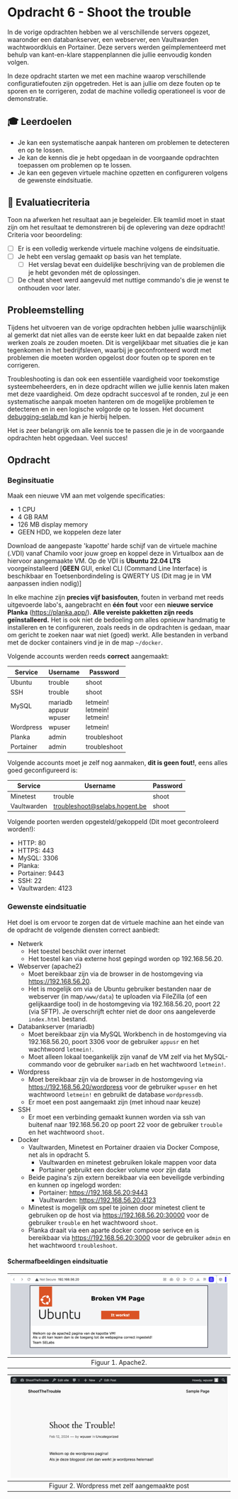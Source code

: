 # Opdracht 6 - Shoot the trouble

In de vorige opdrachten hebben we al verschillende servers opgezet, waaronder een databankserver, een webserver, een Vaultwarden wachtwoordkluis en Portainer. Deze servers werden geïmplementeerd met behulp van kant-en-klare stappenplannen die jullie eenvoudig konden volgen.

In deze opdracht starten we met een machine waarop verschillende configuratiefouten zijn opgetreden. Het is aan jullie om deze fouten op te sporen en te corrigeren, zodat de machine volledig operationeel is voor de demonstratie.

## :mortar_board: Leerdoelen

- Je kan een systematische aanpak hanteren om problemen te detecteren en op te lossen.
- Je kan de kennis die je hebt opgedaan in de voorgaande opdrachten toepassen om problemen op te lossen.
- Je kan een gegeven virtuele machine opzetten en configureren volgens de gewenste eindsituatie.

## :memo: Evaluatiecriteria

Toon na afwerken het resultaat aan je begeleider. Elk teamlid moet in staat zijn om het resultaat te demonstreren bij de oplevering van deze opdracht! Criteria voor beoordeling:

- [ ] Er is een volledig werkende virtuele machine volgens de eindsituatie.
- [ ] Je hebt een verslag gemaakt op basis van het template.
  - [ ] Het verslag bevat een duidelijke beschrijving van de problemen die je hebt gevonden mét de oplossingen.
- [ ] De cheat sheet werd aangevuld met nuttige commando's die je wenst te onthouden voor later.

## Probleemstelling

Tijdens het uitvoeren van de vorige opdrachten hebben jullie waarschijnlijk al gemerkt dat niet alles van de eerste keer lukt en dat bepaalde zaken niet werken zoals ze zouden moeten. Dit is vergelijkbaar met situaties die je kan tegenkomen in het bedrijfsleven, waarbij je geconfronteerd wordt met problemen die moeten worden opgelost door fouten op te sporen en te corrigeren.

Troubleshooting is dan ook een essentiële vaardigheid voor toekomstige systeembeheerders, en in deze opdracht willen we jullie kennis laten maken met deze vaardigheid. Om deze opdracht succesvol af te ronden, zul je een systematische aanpak moeten hanteren om de mogelijke problemen te detecteren en in een logische volgorde op te lossen. Het document [debugging-selab.md](../cheat-sheets/debugging-selab.md) kan je hierbij helpen.

Het is zeer belangrijk om alle kennis toe te passen die je in de voorgaande opdrachten hebt opgedaan. Veel succes!

## Opdracht

### Beginsituatie

Maak een nieuwe VM aan met volgende specificaties:

- 1 CPU
- 4 GB RAM
- 126 MB display memory
- GEEN HDD, we koppelen deze later

Download de aangepaste 'kapotte' harde schijf van de virtuele machine (.VDI) vanaf Chamilo voor jouw groep en koppel deze in Virtualbox aan de hiervoor aangemaakte VM. Op de VDI is **Ubuntu 22.04 LTS** voorgeïnstalleerd [**GEEN** GUI, enkel CLI (Command Line Interface) is beschikbaar en Toetsenbordindeling is QWERTY US (Dit mag je in VM aanpassen indien nodig)]

In elke machine zijn **precies vijf basisfouten**, fouten in verband met reeds uitgevoerde labo's, aangebracht en **één** **fout** voor een **nieuwe service Planka** (https://planka.app/). **Alle vereiste pakketten zijn reeds geïnstalleerd.** Het is ook niet de bedoeling om alles opnieuw handmatig te installeren en te configureren, zoals reeds in de opdrachten is gedaan, maar om gericht te zoeken naar wat niet (goed) werkt. Alle bestanden in verband met de docker containers vind je in de map `~/docker`.

Volgende accounts werden reeds **correct** aangemaakt:

| Service           | Username                        | Password                             |
| ----------------- | ------------------------------- | ------------------------------------ |
| Ubuntu            | trouble                         | shoot                                |
| SSH               | trouble                         | shoot                                |
| MySQL<br /><br /> | mariadb<br />appusr<br />wpuser | letmein!<br />letmein!<br />letmein! |
| Wordpress         | wpuser                          | letmein!                             |
| Planka            | admin                           | troubleshoot                         |
| Portainer         | admin                           | troubleshoot                         |

Volgende accounts moet je zelf nog aanmaken, **dit is geen fout!**, eens alles goed geconfigureerd is:

| Service     | Username                      | Password |
| ----------- | ----------------------------- | -------- |
| Minetest    | trouble                       | shoot    |
| Vaultwarden | troubleshoot@selabs.hogent.be | shoot    |

Volgende poorten werden opgesteld/gekoppeld (Dit moet gecontroleerd worden!):

- HTTP: 80
- HTTPS: 443
- MySQL: 3306
- Planka: 
- Portainer: 9443
- SSH: 22
- Vaultwarden: 4123

### Gewenste eindsituatie

Het doel is om ervoor te zorgen dat de virtuele machine aan het einde van de opdracht de volgende diensten correct aanbiedt:

- Netwerk
  - Het toestel beschikt over internet
  - Het toestel kan via externe host gepingd worden op 192.168.56.20.
- Webserver (apache2)
  - Moet bereikbaar zijn via de browser in de hostomgeving via <https://192.168.56.20>.
  - Het is mogelijk om via de Ubuntu gebruiker bestanden naar de webserver (in map`/www/data`) te uploaden via FileZilla (of een gelijkaardige tool) in de hostomgeving via 192.168.56.20, poort 22 (via SFTP). Je overschrijft echter niet de door ons aangeleverde `index.html` bestand.
- Databankserver (mariadb)
  - Moet bereikbaar zijn via MySQL Workbench in de hostomgeving via 192.168.56.20, poort 3306 voor de gebruiker `appusr` en het wachtwoord `letmein!`.
  - Moet alleen lokaal toegankelijk zijn vanaf de VM zelf via het MySQL-commando voor de gebruiker `mariadb` en het wachtwoord `letmein!`.
- Wordpress
  - Moet bereikbaar zijn via de browser in de hostomgeving via <https://192.168.56.20/wordpress> voor de gebruiker `wpuser` en het wachtwoord `letmein!` en gebruikt de database `wordpressdb`.
  - Er moet een post aangemaakt zijn (met inhoud naar keuze)
- SSH
  - Er moet een verbinding gemaakt kunnen worden via ssh van buitenaf naar 192.168.56.20 op poort 22 voor de gebruiker `trouble` en het wachtwoord `shoot`.
- Docker
  - Vaultwarden, Minetest en Portainer draaien via Docker Compose, net als in opdracht 5.
    - Vaultwarden en minetest gebruiken lokale mappen voor data
    - Portainer gebruikt een docker volume voor zijn data
  - Beide pagina's zijn extern bereikbaar via een beveiligde verbinding en kunnen op ingelogd worden:
    - Portainer: <https://192.168.56.20:9443>
    - Vaultwarden: <https://192.168.56.20:4123>
  - Minetest is mogelijk om spel te joinen door minetest client te gebruiken op de host via <https://192.168.56.20:30000> voor de gebruiker `trouble` en het wachtwoord `shoot`.
  - Planka draait via een aparte docker compose serivce en is bereikbaar via https://192.168.56.20:3000 voor de gebruiker `admin` en het wachtwoord `troubleshoot`.

#### Schermafbeeldingen eindsituatie

| ![Apache2](./img/troubleshoot/troubleshoot_apache.png) |
| :----------------------------------------------------: |
|                   Figuur 1. Apache2.                   |

| ![Wordpress](./img/troubleshoot/troubleshoot_wordpress.png) |
| :---------------------------------------------------------: |
|        Figuur 2. Wordpress met zelf aangemaakte post        |
